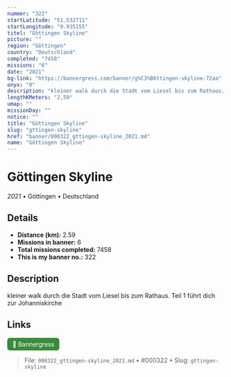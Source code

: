 ```yaml
---
nummer: "322"
startLatitude: "51.532711"
startLongitude: "9.935155"
titel: "Göttingen Skyline"
picture: ""
region: "Göttingen"
country: "Deutschland"
completed: "7458"
missions: "6"
date: "2021"
bg-link: "https://bannergress.com/banner/g%C3%B6ttingen-skyline-72aa"
onyx: "0"
description: "kleiner walk durch die Stadt vom Liesel bis zum Rathaus. Teil 1 führt dich zur Johanniskirche"
lengthKMeters: "2,59"
umap: ""
missionDay: ""
notice: ""
title: "Göttingen Skyline"
slug: "gttingen-skyline"
href: "banner/000322_gttingen-skyline_2021.md"
name: "Göttingen Skyline"
---
```

# Göttingen Skyline

*2021* • Göttingen • Deutschland





## Details
- **Distance (km):** 2.59
- **Missions in banner:** 6
- **Total missions completed:** 7458
- **This is my banner no.:** 322



## Description
kleiner walk durch die Stadt vom Liesel bis zum Rathaus. Teil 1 führt dich zur Johanniskirche



## Links
<a href="https://bannergress.com/banner/g%C3%B6ttingen-skyline-72aa" target="_blank" style="display:inline-block;margin-right:8px;padding:6px 12px;background:#3c8b3c;color:#fff;text-decoration:none;border-radius:6px;">🔗 Bannergress</a>



> File: `000322_gttingen-skyline_2021.md`
> • #000322
> • Slug: `gttingen-skyline`
